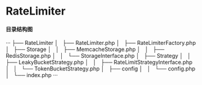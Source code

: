 # RateLimiter
#### 目录结构图
···
├── RateLimiter
│   ├── RateLimiter.php
│   ├── RateLimiterFactory.php
│   ├── Storage
│   │   ├── MemcacheStorage.php
│   │   ├── RedisStorage.php
│   │   └── StorageInterface.php
│   ├── Strategy
│   │   ├── LeakyBucketStrategy.php
│   │   ├── RateLimitStrategyInterface.php
│   │   └── TokenBucketStrategy.php
│   ├── config
│   │   └── config.php
│   └── index.php
···
